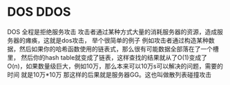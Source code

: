 # DOS DDOS

DOS 全程是拒绝服务攻击 攻击者通过某种方式大量的消耗服务器的资源，造成服务器的瘫痪，这就是dos攻击，
举个很简单的例子 例如攻击者通过构造某种数据，然后如果你的哈希函数使用的链表式，那么很有可能数据全部落在了一个槽里，
然后你的hash table就变成了链表，这样查找的结果就从了O(1)变成了O(n)，如果数量级巨大，例如10万，那么本来可以10万s可以解决的问题，需要的时间
就是10万*10万 那这样的后果就是服务器GG。这也叫做散列表碰撞攻击
